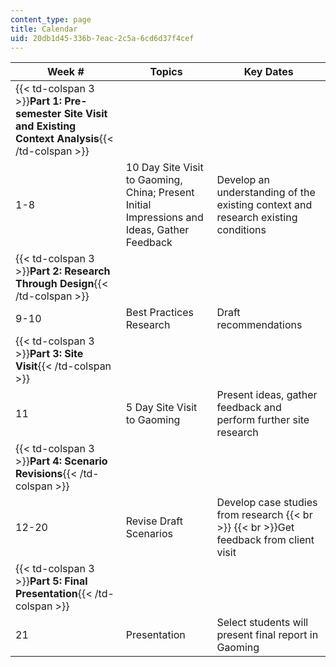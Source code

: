 ```yaml
---
content_type: page
title: Calendar
uid: 20db1d45-336b-7eac-2c5a-6cd6d37f4cef
---
```


| Week # | Topics | Key Dates |
| --- | --- | --- |
| {{< td-colspan 3 >}}**Part 1: Pre-semester Site Visit and Existing Context Analysis**{{< /td-colspan >}} |||
| 1-8 | 10 Day Site Visit to Gaoming, China; Present Initial Impressions and Ideas, Gather Feedback | Develop an understanding of the existing context and research existing conditions |
| {{< td-colspan 3 >}}**Part 2: Research Through Design**{{< /td-colspan >}} |||
| 9-10 | Best Practices Research | Draft recommendations |
| {{< td-colspan 3 >}}**Part 3: Site Visit**{{< /td-colspan >}} |||
| 11 | 5 Day Site Visit to Gaoming | Present ideas, gather feedback and perform further site research |
| {{< td-colspan 3 >}}**Part 4: Scenario Revisions**{{< /td-colspan >}} |||
| 12-20 | Revise Draft Scenarios | Develop case studies from research  {{< br >}}  {{< br >}}Get feedback from client visit |
| {{< td-colspan 3 >}}**Part 5: Final Presentation**{{< /td-colspan >}} |||
| 21 | Presentation | Select students will present final report in Gaoming